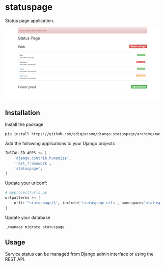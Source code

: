 # statuspage

Status page application.

![django-statuspage preview](preview.png)


## Installation

Install the package

```sh
pip install https://github.com/edigiacomo/django-statuspage/archive/master.zip
```

Add the following applications to your Django projects

```python
INSTALLED_APPS += [
    'django.contrib.humanize',
    'rest_framework',
    'statuspage',
]
```

Update your urlconf:

```python
# myproject/urls.py
urlpatterns += [
    url(r'^statuspage/$', include('statuspage.urls', namespace='statuspage')),
]
```

Update your database

```sh
./manage migrate statuspage
```

## Usage

Service status can be managed from Django admin interface or using the REST
API.
